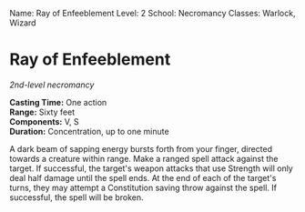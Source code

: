 Name: Ray of Enfeeblement
Level: 2
School: Necromancy
Classes: Warlock, Wizard

# Ray of Enfeeblement
_2nd-level necromancy_

**Casting Time:** One action    
**Range:** Sixty feet    
**Components:** V, S    
**Duration:** Concentration, up to one minute 

A dark beam of sapping energy bursts forth from your finger, directed towards a creature within range. Make a ranged spell attack against the target. If successful, the target's weapon attacks that use Strength will only deal half damage until the spell ends. 
At the end of each of the target's turns, they may attempt a Constitution saving throw against the spell. If successful, the spell will be broken. 
